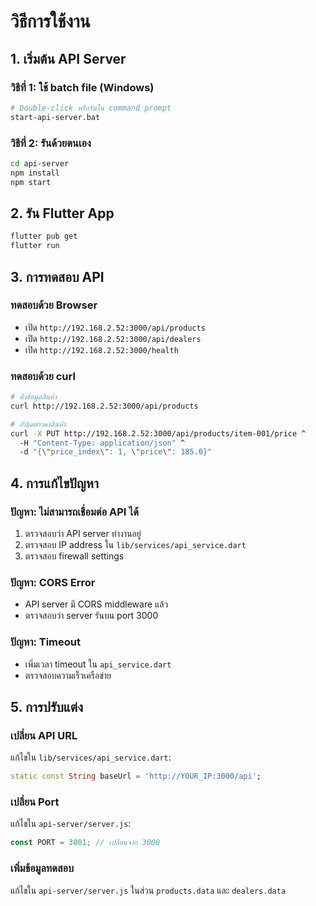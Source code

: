 # วิธีการใช้งาน

## 1. เริ่มต้น API Server

### วิธีที่ 1: ใช้ batch file (Windows)
```bash
# Double-click หรือรันใน command prompt
start-api-server.bat
```

### วิธีที่ 2: รันด้วยตนเอง
```bash
cd api-server
npm install
npm start
```

## 2. รัน Flutter App

```bash
flutter pub get
flutter run
```

## 3. การทดสอบ API

### ทดสอบด้วย Browser
- เปิด `http://192.168.2.52:3000/api/products`
- เปิด `http://192.168.2.52:3000/api/dealers`
- เปิด `http://192.168.2.52:3000/health`

### ทดสอบด้วย curl
```bash
# ดึงข้อมูลสินค้า
curl http://192.168.2.52:3000/api/products

# อัปเดตราคาสินค้า
curl -X PUT http://192.168.2.52:3000/api/products/item-001/price ^
  -H "Content-Type: application/json" ^
  -d "{\"price_index\": 1, \"price\": 185.0}"
```

## 4. การแก้ไขปัญหา

### ปัญหา: ไม่สามารถเชื่อมต่อ API ได้
1. ตรวจสอบว่า API server ทำงานอยู่
2. ตรวจสอบ IP address ใน `lib/services/api_service.dart`
3. ตรวจสอบ firewall settings

### ปัญหา: CORS Error
- API server มี CORS middleware แล้ว
- ตรวจสอบว่า server รันบน port 3000

### ปัญหา: Timeout
- เพิ่มเวลา timeout ใน `api_service.dart`
- ตรวจสอบความเร็วเครือข่าย

## 5. การปรับแต่ง

### เปลี่ยน API URL
แก้ไขใน `lib/services/api_service.dart`:
```dart
static const String baseUrl = 'http://YOUR_IP:3000/api';
```

### เปลี่ยน Port
แก้ไขใน `api-server/server.js`:
```javascript
const PORT = 3001; // เปลี่ยนจาก 3000
```

### เพิ่มข้อมูลทดสอบ
แก้ไขใน `api-server/server.js` ในส่วน `products.data` และ `dealers.data`